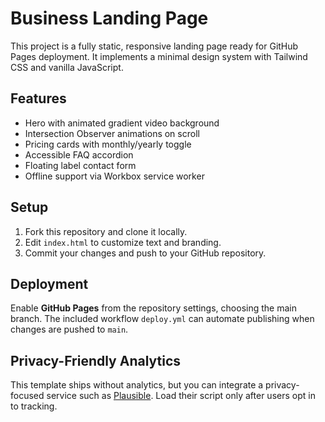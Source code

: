 # Business Landing Page

This project is a fully static, responsive landing page ready for GitHub Pages deployment. It implements a minimal design system with Tailwind CSS and vanilla JavaScript.

## Features
- Hero with animated gradient video background
- Intersection Observer animations on scroll
- Pricing cards with monthly/yearly toggle
- Accessible FAQ accordion
- Floating label contact form
- Offline support via Workbox service worker

## Setup
1. Fork this repository and clone it locally.
2. Edit `index.html` to customize text and branding.
3. Commit your changes and push to your GitHub repository.

## Deployment
Enable **GitHub Pages** from the repository settings, choosing the main branch. The included workflow `deploy.yml` can automate publishing when changes are pushed to `main`.

## Privacy-Friendly Analytics
This template ships without analytics, but you can integrate a privacy-focused service such as [Plausible](https://plausible.io/). Load their script only after users opt in to tracking.

